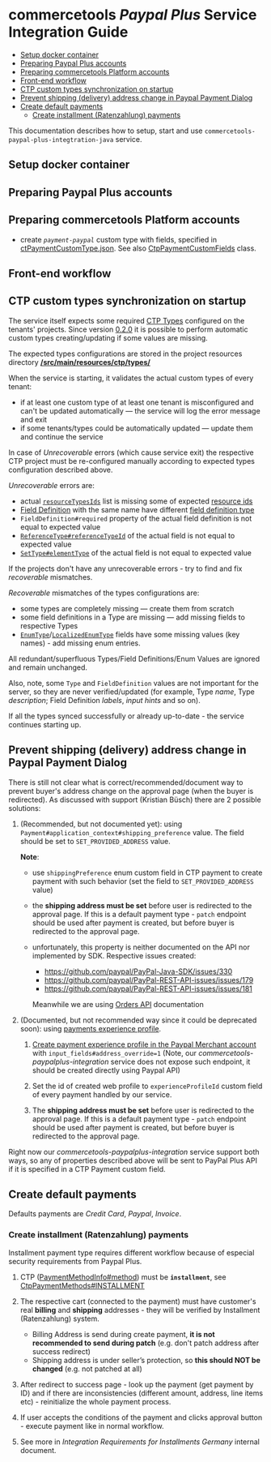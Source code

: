 # commercetools _Paypal Plus_ Service Integration Guide

<!-- START doctoc generated TOC please keep comment here to allow auto update -->
<!-- DON'T EDIT THIS SECTION, INSTEAD RE-RUN doctoc TO UPDATE -->

- [Setup docker container](#setup-docker-container)
- [Preparing Paypal Plus accounts](#preparing-paypal-plus-accounts)
- [Preparing commercetools Platform accounts](#preparing-commercetools-platform-accounts)
- [Front-end workflow](#front-end-workflow)
- [CTP custom types synchronization on startup](#ctp-custom-types-synchronization-on-startup)
- [Prevent shipping (delivery) address change in Paypal Payment Dialog](#prevent-shipping-delivery-address-change-in-paypal-payment-dialog)
- [Create default payments](#create-default-payments)
  - [Create installment (Ratenzahlung) payments](#create-installment-ratenzahlung-payments)

<!-- END doctoc generated TOC please keep comment here to allow auto update -->

This documentation describes how to setup, start and use `commercetools-paypal-plus-integtration-java` service.

## Setup docker container

## Preparing Paypal Plus accounts

## Preparing commercetools Platform accounts

  - create *`payment-paypal`* custom type with fields, specified in 
  [ctPaymentCustomType.json](/src/main/resources/referenceModels/ctPaymentCustomType.json). See also 
  [CtpPaymentCustomFields](/src/main/java/com/commercetools/payment/constants/ctp/CtpPaymentCustomFields.java) class.

## Front-end workflow

## CTP custom types synchronization on startup

The service itself expects some required [CTP Types](http://dev.commercetools.com/http-api-projects-types.html)
configured on the tenants' projects. Since version [0.2.0](https://github.com/commercetools/commercetools-paypal-plus-integration/releases/tag/v0.2.0)
it is possible to perform automatic custom types creating/updating if some values are missing. 

The expected types configurations are stored in the project resources directory 
[**/src/main/resources/ctp/types/**](/src/main/resources/ctp/types/)  

When the service is starting, it validates the actual custom types of every tenant:
  - if at least one custom type of at least one tenant is misconfigured and can't be updated automatically &mdash; 
  the service will log the error message and exit
  - if some tenants/types could be automatically updated &mdash; update them and continue the service
  
In case of _Unrecoverable_ errors (which cause service exit) the respective CTP project must be re-configured manually
according to expected types configuration described above.
  
_Unrecoverable_ errors are:
  - actual [`resourceTypesIds`](http://dev.commercetools.com/http-api-projects-types.html#type) list is missing some of
  expected [resource ids](http://dev.commercetools.com/http-api-projects-custom-fields.html#customizable-resources)
  - [Field Definition](http://dev.commercetools.com/http-api-projects-types.html#fielddefinition) 
  with the same name have different 
  [field definition type](http://dev.commercetools.com/http-api-projects-types.html#fieldtype)
  - `FieldDefinition#required` property of the actual field definition is not equal to expected value
  - [`ReferenceType#referenceTypeId`](http://dev.commercetools.com/http-api-projects-types.html#referencetype) of the 
  actual field is not equal to expected value
  - [`SetType#elementType`](http://dev.commercetools.com/http-api-projects-types.html#settype) of the actual field 
  is not equal to expected value

If the projects don't have any unrecoverable errors - try to find and fix _recoverable_ mismatches.

_Recoverable_ mismatches of the types configurations are:
  - some types are completely missing &mdash; create them from scratch
  - some field definitions in a Type are missing &mdash; add missing fields to respective Types
  - [`EnumType`](http://dev.commercetools.com/http-api-projects-types.html#enumtype)/[`LocalizedEnumType`](http://dev.commercetools.com/http-api-projects-types.html#localizedenumtype)
  fields have some missing values (key names) - add missing enum entries.

All redundant/superfluous Types/Field Definitions/Enum Values are ignored and remain unchanged.
  
Also, note, some `Type` and `FieldDefinition` values are not important for the server, 
so they are never verified/updated 
(for example, Type _name_, Type _description_; Field Definition _labels_, _input hints_ and so on).

If all the types synced successfully or already up-to-date - the service continues starting up.

## Prevent shipping (delivery) address change in Paypal Payment Dialog

There is still not clear what is correct/recommended/document way to prevent buyer's address change on the
approval page (when the buyer is redirected). As discussed with support (Kristian Büsch) there are 2 possible solutions:
  1. (Recommended, but not documented yet): using `Payment#application_context#shipping_preference` value. The field
  should be set to `SET_PROVIDED_ADDRESS` value.
   
      **Note**:
      - use `shippingPreference` enum custom field in CTP payment to create payment with such behavior 
      (set the field to `SET_PROVIDED_ADDRESS` value)
      
      - the **shipping address must be set** before user is redirected to the approval page. 
      If this is a default payment type - `patch` endpoint should be used after payment is created, 
      but before buyer is redirected to the approval page.
      
      - unfortunately, this property is neither documented on the API nor implemented by SDK. Respective issues created:
        - https://github.com/paypal/PayPal-Java-SDK/issues/330
        - https://github.com/paypal/PayPal-REST-API-issues/issues/179
        - https://github.com/paypal/PayPal-REST-API-issues/issues/181
        
        Meanwhile we are using [Orders API](https://developer.paypal.com/docs/api/orders/#definition-application_context)
      documentation
      
  2. (Documented, but not recommended way since it could be deprecated soon): using 
  [payments experience profile](https://developer.paypal.com/docs/api/payment-experience/).
    
      1. [Create payment experience profile in the Paypal Merchant account](https://developer.paypal.com/docs/api/payment-experience/#web-profiles_create)
      with `input_fields#address_override=1`
      (Note, our _commercetools-paypalplus-integration_ service does not expose such endpoint, it should be created directly
      using Paypal API)
      
      2. Set the id of created web profile to `experienceProfileId` custom field of every payment handled by our service.
      
      3. The **shipping address must be set** before user is redirected to the approval page. 
               If this is a default payment type - `patch` endpoint should be used after payment is created, 
               but before buyer is redirected to the approval page.
      
  Right now our _commercetools-paypalplus-integration_ service support both ways, so any of properties described above
  will be sent to PayPal Plus API if it is specified in a CTP Payment custom field.

## Create default payments

Defaults payments are _Credit Card_, _Paypal_, _Invoice_.

### Create installment (Ratenzahlung) payments

Installment payment type requires different workflow because of especial security requirements from Paypal Plus.

  1. CTP ([PaymentMethodInfo#method](http://dev.commercetools.com/http-api-projects-payments.html#paymentmethodinfo))
  must be **`installment`**, see [CtpPaymentMethods#INSTALLMENT](/src/main/java/com/commercetools/payment/constants/ctp/CtpPaymentMethods.java)
  
  2. The respective cart (connected to the payment) must have customer's real **billing** and **shipping** addresses - 
  they will be verified by Installment (Ratenzahlung) system.
      * Billing Address is send during create payment, **it is not recommended to send during patch** (e.g. 
      don't patch address after success redirect)
      * Shipping address is under seller’s protection, so **this should NOT be changed** (e.g. not patched at all)
  
  3. After redirect to success page - look up the payment (get payment by ID) and if there are inconsistencies 
  (different amount, address, line items etc) - reinitialize the whole payment process.
  
  4. If user accepts the conditions of the payment and clicks approval button - execute payment like in normal workflow.
          
  5. See more in _Integration Requirements for Installments Germany_ internal document.
  
  

